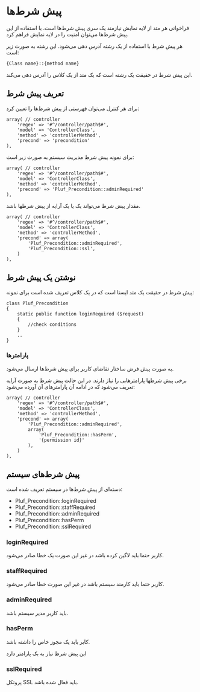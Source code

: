 
# پیش شرط‌ها

فراخوانی هر متد از لایه نمایش نیازمند یک سری پیش شرط‌ها است. با استفاده از این پیش شرط‌ها می‌توان امنیت را در لایه نمایش فراهم کرد.

هر پیش شرط با استفاده از یک رشته آدرس دهی می‌شود. این رشته به صورت زیر است:

	{Class name}::{method name}

این پیش شرط در حقیقت یک رشته است که یک متد از یک کلاس را آدرس دهی می‌کند.

## تعریف پیش شرط

برای هر کنترل می‌توان فهرستی از پیش شرط‌ها را تعیین کرد:

	
    array( // controller
        'regex' => '#^/controller/path$#',
        'model' => 'ControllerClass',
        'method' => 'controllerMethod',
        'precond' => 'precondition'
    ),

برای نمونه پیش شرط مدیریت سیستم به صورت زیر است:

	
    array( // controller
        'regex' => '#^/controller/path$#',
        'model' => 'ControllerClass',
        'method' => 'controllerMethod',
        'precond' => 'Pluf_Precondition::adminRequired'
    ),


مقدار پیش شرط می‌تواند یک یا یک آرایه از پیش شرطها باشد.

	
    array( // controller
        'regex' => '#^/controller/path$#',
        'model' => 'ControllerClass',
        'method' => 'controllerMethod',
        'precond' => array(
        	'Pluf_Precondition::adminRequired',
        	'Pluf_Precondition::ssl',
        )
    ),

## نوشتن یک پیش شرط

پیش شرط در حقیقت یک متد ایستا است که در یک کلاس تعریف شده است برای نمونه:

	class Pluf_Precondition
	{
	    static public function loginRequired ($request)
	    {
	    	//check conditions
	    }
	    ..
	}

### پارامترها

به صورت پیش فرض ساختار تقاضای کاربر برای پیش شرط‌ها ارسال می‌شود.

برخی پیش شرطها پارامترهایی را نیاز دارند. در این حالت پیش شرط به صورت آرایه تعریف می‌شود که در ادامه آن پارامترهای آن آورده می‌شود:

    array( // controller
	    'regex' => '#^/controller/path$#',
	    'model' => 'ControllerClass',
	    'method' => 'controllerMethod',
	    'precond' => array(
	    	'Pluf_Precondition::adminRequired',
	    	array(
				'Pluf_Precondition::hasPerm',
				'{permission id}'
			),
	    )
    ),

## پیش شرط‌های سیستم

دسته‌ای از پیش شرط‌ها در سیستم تعریف شده است:

- Pluf_Precondition::loginRequired
- Pluf_Precondition::staffRequired
- Pluf_Precondition::adminRequired
- Pluf_Precondition::hasPerm
- Pluf_Precondition::sslRequired

### loginRequired

کاربر حتما باید لاگین کرده باشد در غیر این صورت یک خطا صادر می‌شود.

### staffRequired

کاربر حتما باید کارمند سیستم باشد در غیر این صورت خطا صادر می‌شود.

### adminRequired

باید کاربر مدیر سیستم باشد.

### hasPerm

کابر باید یک مجوز خاص را داشته باشد. 

این پیش شرط نیاز به یک پارامتر دارد

### sslRequired

پروتکل SSL باید فعال شده باشد.
